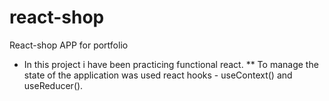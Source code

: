 # react-shop
React-shop APP for portfolio

* In this project i have been practicing functional react.
** To manage the state of the application was used react hooks - useContext() and useReducer().
